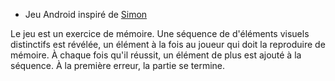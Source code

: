 * Jeu Android inspiré de [Simon](https://fr.wikipedia.org/wiki/Simon_(jeu))

Le jeu est un exercice de mémoire. Une séquence de d'éléments visuels distinctifs est révélée, un élément à la fois au joueur qui doit la reproduire de mémoire. À chaque fois qu'il réussit, un élément de plus est ajouté à la séquence. À la première erreur, la partie se termine.
